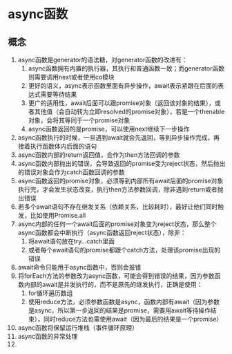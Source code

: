 # async函数

## 概念

1. async函数是generator的语法糖，对generator函数的改进有：
   1. async函数拥有内置的执行器，其执行和普通函数一致；而generator函数则需要调用next或者使用co模块
   2. 更好的语义，async表示函数里面有异步操作，await表示紧跟在后面的表达式需要等待结果
   3. 更广的适用性，await后面可以跟promise对象（返回该对象的结果），或者其他值（会自动转为立即resolved的promise对象），若是一个thenable对象，会将其等同于一个promise对象
   4. async函数返回的是promise，可以使用next继续下一步操作
2. async函数执行的时候，一旦遇到await就会先返回，等到异步操作完成，再接着执行函数体内后面的语句
3. async函数内部的return返回值，会作为then方法回调的参数
4. async函数内部抛出的错误，会导致返回的promise变为reject状态，然后抛出的错误对象会作为catch函数回调的参数
5. async函数返回的promise对象，必须等到内部所有await后面的promise对象执行完，才会发生状态改变，执行then方法参数回调，除非遇到return或者抛出错误
6. 若多个await语句不存在继发关系（依赖关系，比较耗时），最好让他们同时触发，比如使用Promise.all
7. async内部的任何一个await后面的promise对象变为reject状态，那么整个async函数都会中断执行（async函数返回reject状态），除非：
   1. 将await语句放在try...catch里面
   2. 或者每个await语句的promise都跟个catch方法，处理该promise出现的错误
8. await命令只能用于async函数中，否则会报错
9. 将forEach方法的参数改为async函数，可能会得到错误的结果，因为参数函数内部的await是并发执行的，而不是原先的继发执行，正确是使用：
   1. for循环遍历数组
   2. 使用reduce方法，必须参数函数是async，函数内部有await（因为参数是async，所以第一步返回的结果是promise，需要用await等待操作结束），同时reduce方法也需使用await（因为最后的结果是一个promise）
10. async函数将保留运行堆栈（事件循环原理）
11. async函数的异常处理
12. 